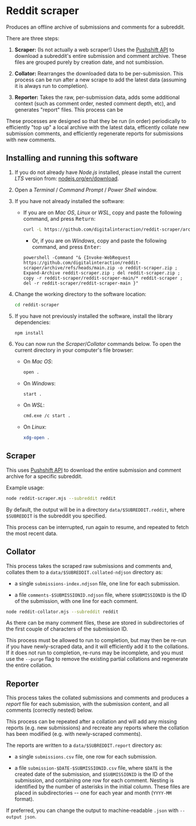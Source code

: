 # Reddit scraper

Produces an offline archive of submissions and comments for a subreddit.

There are three steps:

1. **Scraper:** (Is not actually a web scraper!) Uses the [Pushshift API](https://pushshift.io) to download a subreddit's entire submission and comment archive.  These files are grouped purely by creation date, and not sumbission.

2. **Collator:** Rearranges the downloaded data to be per-submission.  This process can be run after a new scrape to add the latest data (assuming it is always run to completion).

3. **Reporter:** Takes the raw, per-submission data, adds some additional context (such as comment order, nested comment depth, etc), and generates "report" files.  This process can be 

These processes are designed so that they be run (in order) periodically to efficiently "top up" a local archive with the latest data, efficently collate new submission comments, and efficiently regenerate reports for submissions with new comments.


## Installing and running this software

1. If you do not already have *Node.js* installed, please install the current *LTS* version from: [nodejs.org/en/download](https://nodejs.org/en/download/).

2. Open a *Terminal* / *Command Prompt* / *Power Shell* window.

3. If you have not already installed the software:

   * If you are on *Mac OS*, *Linux* or *WSL*, copy and paste the following command, and press <kbd>Return</kbd>:

      ```bash
      curl -L https://github.com/digitalinteraction/reddit-scraper/archive/refs/heads/main.zip -o reddit-scraper-main.zip && unzip reddit-scraper-main.zip && rm reddit-scraper-main.zip && mv reddit-scraper-main reddit-scraper
      ```
      <!--
      mkdir reddit-scraper && curl -L https://github.com/digitalinteraction/reddit-scraper/archive/refs/heads/main.zip -o reddit-scraper/main.zip && unzip reddit-scraper/main.zip -d reddit-scraper && cp -r reddit-scraper/reddit-scraper-main/* reddit-scraper && rm reddit-scraper/main.zip && rm -r reddit-scraper/reddit-scraper-main
      -->
   
      * Or, if you are on *Windows*, copy and paste the following command, and press <kbd>Enter</kbd>:

      ```batch
      powershell -Command "& {Invoke-WebRequest https://github.com/digitalinteraction/reddit-scraper/archive/refs/heads/main.zip -o reddit-scraper.zip ; Expand-Archive reddit-scraper.zip ; del reddit-scraper.zip ; copy -r reddit-scraper/reddit-scraper-main/* reddit-scraper ; del -r reddit-scraper/reddit-scraper-main }"
      ```

4. Change the working directory to the software location: 

    ```bash
    cd reddit-scraper
    ```

5. If you have not previously installed the software, install the library dependencies:

    ```bash
    npm install
    ```

6. You can now run the *Scraper*/*Collator* commands below.  To open the current directory in your computer's file browser:

   * On *Mac OS*:
   
      ```bash
      open .
      ```

   * On *Windows*:
   
      ```batch
      start .
      ```
      
   * On *WSL*:
   
      ```bash
      cmd.exe /c start .
      ```
      
   * On *Linux*:
   
      ```bash
      xdg-open .
      ```

## Scraper

This uses [Pushshift API](https://pushshift.io) to download the entire submission and comment archive for a specific subreddit.

Example usage:

<!--
```bash
npm start -- --subreddit reddit
```

or:
-->

```bash
node reddit-scraper.mjs --subreddit reddit
```

By default, the output will be in a directory `data/$SUBREDDIT.reddit`, where `$SUBREDDIT` is the subreddit you specified.

This process can be interrupted, run again to resume, and repeated to fetch the most recent data.


## Collator

This process takes the scraped raw submissions and comments and, collates them to a `data/$SUBREDDIT.collated-ndjson` directory as:

  * a single `submissions-index.ndjson` file, one line for each submission.
  
  * a file `comments-$SUBMISSIONID.ndjson` file, where `$SUBMISSIONID` is the ID of the submission, with one line for each comment. 

```bash
node reddit-collator.mjs --subreddit reddit
```

As there can be many comment files, these are stored in subdirectories of the first couple of characters of the submission ID.

This process must be allowed to run to completion, but may then be re-run if you have newly-scraped data, and it will efficiently add it to the collations.  If it does not run to completion, re-runs may be incomplete, and you must use the `--purge` flag to remove the existing partial collations and regenerate the entire collation.


## Reporter

This process takes the collated submissions and comments and produces a *report* file for each submission, with the submission content, and all comments (correctly nested) below.

This process can be repeated after a collation and will add any missing reports (e.g. new submissions) and recreate any reports where the collation has been modified (e.g. with newly-scraped comments).

The reports are written to a `data/$SUBREDDIT.report` directory as:

  * a single `submissions.csv` file, one row for each submission.
  
  * a file `submission-$DATE-$SUBMISSIONID.csv` file, where `$DATE` is the created date of the submission, and `$SUBMISSIONID` is the ID of the submission, and containing one row for each comment.  Nesting is identified by the number of asterisks in the initial column.  These files are placed in subdirectories -- one for each year and month (`YYYY-MM` format).

If preferred, you can change the output to machine-readable `.json` with `--output json`.


<!--

## Notes

Pushshift: https://pushshift.io/api-parameters/
...notes: https://www.reddit.com/r/pushshift/comments/bcxguf/new_to_pushshift_read_this_faq/

-->

